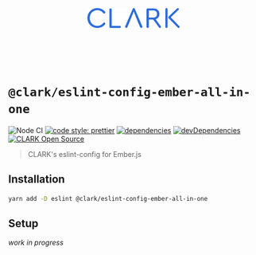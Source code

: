 <p align="center">
  <a href="https://github.com/ClarkSource/eslint-config#readme">
    <br><br><br><br><br>
    <img alt="CLARK" src="https://raw.githubusercontent.com/ClarkSource/eslint-config/HEAD/docs/assets/clark.svg" height="40">
    <br><br><br><br><br>
  </a>
</p>

# `@clark/eslint-config-ember-all-in-one`

![Node CI](https://github.com/ClarkSource/eslint-config/workflows/Node%20CI/badge.svg)
[![code style: prettier](https://img.shields.io/badge/code_style-prettier-ff69b4.svg)](https://github.com/prettier/prettier)
[![dependencies](https://david-dm.org/ClarkSource/eslint-config/status.svg?path=eslint/configs/ember)](https://david-dm.org/ClarkSource/eslint-config?path=eslint/configs/ember)
[![devDependencies](https://david-dm.org/ClarkSource/eslint-config/dev-status.svg?path=eslint/configs/ember)](https://david-dm.org/ClarkSource/eslint-config?path=eslint/configs/ember&type=dev)
[![CLARK Open Source](https://img.shields.io/badge/CLARK-Open%20Source-%232B6CDE.svg)](https://www.clark.de/de/jobs)

> CLARK's eslint-config for Ember.js

## Installation

```bash
yarn add -D eslint @clark/eslint-config-ember-all-in-one
```

## Setup

_work in progress_
